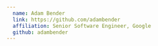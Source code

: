 ```yaml
---
  name: Adam Bender
  link: https://github.com/adambender
  affiliation: Senior Software Engineer, Google
  github: adambender
---
```

